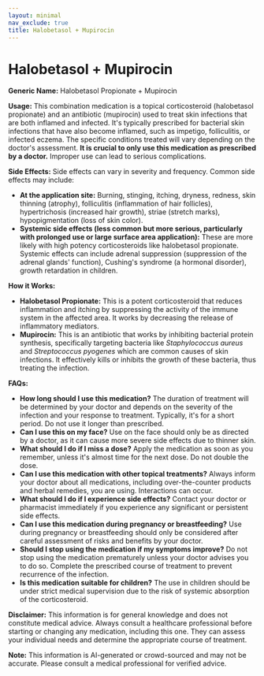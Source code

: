 ```yaml
---
layout: minimal
nav_exclude: true
title: Halobetasol + Mupirocin
---
```


# Halobetasol + Mupirocin

**Generic Name:** Halobetasol Propionate + Mupirocin

**Usage:** This combination medication is a topical corticosteroid (halobetasol propionate) and an antibiotic (mupirocin) used to treat skin infections that are both inflamed and infected.  It's typically prescribed for bacterial skin infections that have also become inflamed, such as impetigo, folliculitis, or infected eczema.  The specific conditions treated will vary depending on the doctor's assessment.  **It is crucial to only use this medication as prescribed by a doctor.**  Improper use can lead to serious complications.

**Side Effects:**  Side effects can vary in severity and frequency.  Common side effects may include:

* **At the application site:** Burning, stinging, itching, dryness, redness, skin thinning (atrophy), folliculitis (inflammation of hair follicles), hypertrichosis (increased hair growth), striae (stretch marks), hypopigmentation (loss of skin color).
* **Systemic side effects (less common but more serious, particularly with prolonged use or large surface area application):**  These are more likely with high potency corticosteroids like halobetasol propionate.  Systemic effects can include adrenal suppression (suppression of the adrenal glands' function), Cushing's syndrome (a hormonal disorder), growth retardation in children.


**How it Works:**

* **Halobetasol Propionate:** This is a potent corticosteroid that reduces inflammation and itching by suppressing the activity of the immune system in the affected area. It works by decreasing the release of inflammatory mediators.
* **Mupirocin:** This is an antibiotic that works by inhibiting bacterial protein synthesis, specifically targeting bacteria like *Staphylococcus aureus* and *Streptococcus pyogenes* which are common causes of skin infections.  It effectively kills or inhibits the growth of these bacteria, thus treating the infection.


**FAQs:**

* **How long should I use this medication?**  The duration of treatment will be determined by your doctor and depends on the severity of the infection and your response to treatment. Typically, it's for a short period. Do not use it longer than prescribed.
* **Can I use this on my face?**  Use on the face should only be as directed by a doctor, as it can cause more severe side effects due to thinner skin.
* **What should I do if I miss a dose?** Apply the medication as soon as you remember, unless it's almost time for the next dose. Do not double the dose.
* **Can I use this medication with other topical treatments?**  Always inform your doctor about all medications, including over-the-counter products and herbal remedies, you are using.  Interactions can occur.
* **What should I do if I experience side effects?**  Contact your doctor or pharmacist immediately if you experience any significant or persistent side effects.
* **Can I use this medication during pregnancy or breastfeeding?**  Use during pregnancy or breastfeeding should only be considered after careful assessment of risks and benefits by your doctor.
* **Should I stop using the medication if my symptoms improve?**  Do not stop using the medication prematurely unless your doctor advises you to do so.  Complete the prescribed course of treatment to prevent recurrence of the infection.
* **Is this medication suitable for children?**  The use in children should be under strict medical supervision due to the risk of systemic absorption of the corticosteroid.

**Disclaimer:** This information is for general knowledge and does not constitute medical advice.  Always consult a healthcare professional before starting or changing any medication, including this one.  They can assess your individual needs and determine the appropriate course of treatment.


**Note:** This information is AI-generated or crowd-sourced and may not be accurate. Please consult a medical professional for verified advice.